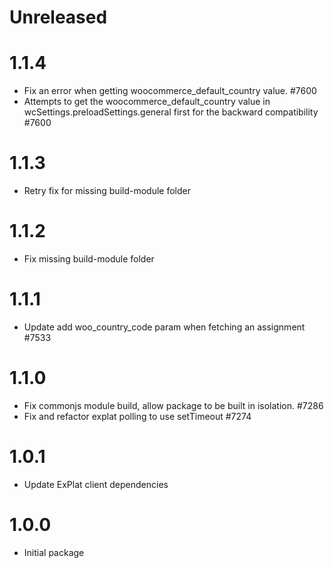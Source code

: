 # Unreleased

# 1.1.4

- Fix an error when getting woocommerce_default_country value. #7600
- Attempts to get the woocommerce_default_country value in wcSettings.preloadSettings.general first for the backward compatibility #7600

# 1.1.3

- Retry fix for missing build-module folder

# 1.1.2

- Fix missing build-module folder
# 1.1.1

- Update add woo_country_code param when fetching an assignment #7533

# 1.1.0

-   Fix commonjs module build, allow package to be built in isolation. #7286
-   Fix and refactor explat polling to use setTimeout #7274

# 1.0.1

-   Update ExPlat client dependencies

# 1.0.0

-   Initial package
